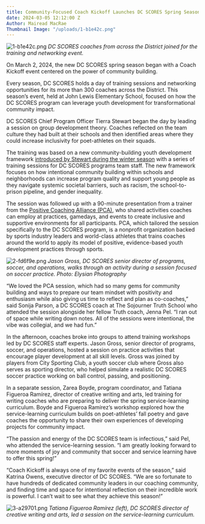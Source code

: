 ```yaml
---
title: Community-Focused Coach Kickoff Launches DC SCORES Spring Season
date: 2024-03-05 12:12:00 Z
Author: Mairead MacRae
Thumbnail Image: "/uploads/1-b1e42c.png"
---
```


![1-b1e42c.png](/uploads/1-b1e42c.png)
*DC SCORES coaches from across the District joined for the training and networking event.*












On March 2, 2024, the new DC SCORES spring season began with a Coach Kickoff event centered on the power of community building. 

Every season, DC SCORES holds a day of training sessions and networking opportunities for its more than 300 coaches across the District. This season’s event, held at John Lewis Elementary School, focused on how the DC SCORES program can leverage youth development for transformational community impact. 

DC SCORES Chief Program Officer Tierra Stewart began the day by leading a session on group development theory. Coaches reflected on the team culture they had built at their schools and then identified areas where they could increase inclusivity for poet-athletes on their squads. 

The training was based on a new community-building youth development framework [introduced by Stewart during the winter season](https://www.dcscores.org/blog/2024/01/chief-program-officer-tierra-stewart-excited-for-new-year-of-poet-athlete-success) with a series of training sessions for DC SCORES programs team staff. The new framework focuses on how intentional community building within schools and neighborhoods can increase program quality and support young people as they navigate systemic societal barriers, such as racism, the school-to-prison pipeline, and gender inequality.

The session was followed up with a 90-minute presentation from a trainer from the [Positive Coaching Alliance (PCA)](https://positivecoach.org/), who shared activities coaches can employ at practices, gamedays, and events to create inclusive and supportive environments for all participants. PCA, which tailored the session specifically to the DC SCORES program, is a nonprofit organization backed by sports industry leaders and world-class athletes that trains coaches around the world to apply its model of positive, evidence-based youth development practices through sports.

![2-fd6f9e.png](/uploads/2-fd6f9e.png)
*Jason Gross, DC SCORES senior director of programs, soccer, and operations, walks through an activity during a session focused on soccer practice. Photo: Elysian Photography*

“We loved the PCA session, which had so many gems for community building and ways to prepare our team mindset with positivity and enthusiasm while also giving us time to reflect and plan as co-coaches,” said Sonija Parson, a DC SCORES coach at The Sojourner Truth School who attended the session alongside her fellow Truth coach, Jenna Pel. “I ran out of space while writing down notes. All of the sessions were intentional, the vibe was collegial, and we had fun.”

In the afternoon, coaches broke into groups to attend training workshops led by DC SCORES staff experts. Jason Gross, senior director of programs, soccer, and operations, hosted a session on practice activities that encourage player development at all skill levels. Gross was joined by players from City Sporting Club, a youth soccer club where Gross also serves as sporting director, who helped simulate a realistic DC SCORES soccer practice working on ball control, passing, and positioning. 

In a separate session, Zarea Boyde, program coordinator, and Tatiana Figueroa Ramírez, director of creative writing and arts, led training for writing coaches who are preparing to deliver the spring service-learning curriculum. Boyde and Figueroa Ramírez’s workshop explored how the service-learning curriculum builds on poet-athletes’ fall poetry and gave coaches the opportunity to share their own experiences of developing projects for community impact. 

“The passion and energy of the DC SCORES team is infectious,” said Pel, who attended the service-learning session. “I am greatly looking forward to more moments of joy and community that soccer and service learning have to offer this spring!”

“Coach Kickoff is always one of my favorite events of the season,” said Katrina Owens, executive director of DC SCORES. “We are so fortunate to have hundreds of dedicated community leaders in our coaching community, and finding time and space for intentional reflection on their incredible work is powerful. I can’t wait to see what they achieve this season!”

![3-a29701.png](/uploads/3-a29701.png)
*Tatiana Figueroa Ramírez (left), DC SCORES director of creative writing and arts, led a session on the service-learning curriculum.*